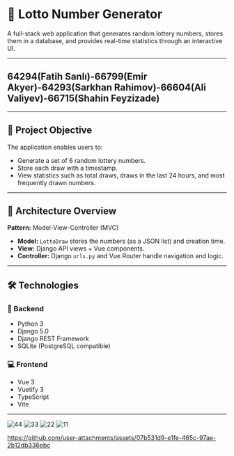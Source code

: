 # 🎰 Lotto Number Generator

A full-stack web application that generates random lottery numbers, stores them in a database, and provides real-time statistics through an interactive UI.

---

## 64294(Fatih Sanlı)-66799(Emir Akyer)-64293(Sarkhan Rahimov)-66604(Ali Valiyev)-66715(Shahin Feyzizade)
---

## 📌 Project Objective

The application enables users to:
- Generate a set of 6 random lottery numbers.
- Store each draw with a timestamp.
- View statistics such as total draws, draws in the last 24 hours, and most frequently drawn numbers.

---

## 🧱 Architecture Overview

**Pattern:** Model-View-Controller (MVC)

- **Model:** `LottoDraw` stores the numbers (as a JSON list) and creation time.
- **View:** Django API views + Vue components.
- **Controller:** Django `urls.py` and Vue Router handle navigation and logic.

---

## 🛠️ Technologies

### 🔧 Backend
- Python 3
- Django 5.0
- Django REST Framework
- SQLite (PostgreSQL compatible)

### 💻 Frontend
- Vue 3
- Vuetify 3
- TypeScript
- Vite

---

![44](https://github.com/user-attachments/assets/60c0997e-c5f4-4855-83ef-1de78e7b992b)
![33](https://github.com/user-attachments/assets/38672648-3548-47de-bff7-f04d74bed8f5)
![22](https://github.com/user-attachments/assets/76eddabb-212d-4141-9a26-18aa47fc97a9)
![11](https://github.com/user-attachments/assets/28c885af-8b80-4b28-bee5-7ef0766f41bf)


https://github.com/user-attachments/assets/07b531d9-e1fe-465c-97ae-2b12db336ebc



